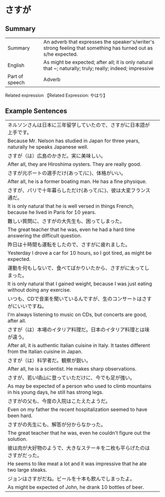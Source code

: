 # さすが

## Summary

<table><tr>   <td>Summary<td>   <td>An adverb that expresses the speaker's/writer's strong feeling that something has turned out as s/he expected.</td><tr><tr>   <td>English<td>   <td>As might be expected; after all; it is only natural that ~; naturally; truly; really; indeed; impressive</td><tr><tr>   <td>Part of speech<td>   <td>Adverb</td><tr></table><tr>   <td>Related expression<td>   <td>【Related Expression: やはり】</td><tr></table></table>

## Example Sentences

<table><tr><td>ネルソンさんは日本に三年留学していたので、さすがに日本語が上手です。<td><tr><tr><td>Because Mr. Nelson has studied in Japan for three years, naturally he speaks Japanese well.<td><tr><tr><td>さすが（は）広島のかきだ。実に美味しい。<td><tr><tr><td>After all, they are Hiroshima oysters. They are really good.<td><tr><tr><td>さすが元ボートの選手だけ{あって/に}、体格がいい。<td><tr><tr><td>After all, he is a former boating man. He has a fine physique.<td><tr><tr><td>さすが、パリで十年暮らしただけ{あって/に}、彼は大変フランス通だ。<td><tr><tr><td>It is only natural that he is well versed in things French, because he lived in Paris for 10 years.<td><tr><tr><td>難しい質問に、さすがの大先生も、困ってしまった。<td><tr><tr><td>The great teacher that he was, even he had a hard time answering the difficult question.<td><tr><tr><td>昨日は十時間も運転をしたので、さすがに疲れました。<td><tr><tr><td>Yesterday I drove a car for 10 hours, so I got tired, as might be expected.<td><tr><tr><td>運動を何もしないで、食べてばかりいたから、さすがに太ってしまった。<td><tr><tr><td>It is only natural that I gained weight, because I was just eating without doing any exercise.<td><tr><tr><td>いつも、CDで音楽を聞いているんですが、生のコンサートはさすがにいいですね。<td><tr><tr><td>I'm always listening to music on CDs, but concerts are good, after all.<td><tr><tr><td>さすが（は）本場のイタリア料理だ。日本のイタリア料理とは味が違う。<td><tr><tr><td>After all, it is authentic Italian cuisine in Italy. It tastes different from the Italian cuisine in Japan.<td><tr><tr><td>さすが（は）科学者だ。観察が鋭い。<td><tr><tr><td>After all, he is a scientist. He makes sharp observations.<td><tr><tr><td>さすが、若い頃山に登っていただけに、今でも足が強い。<td><tr><tr><td>As may be expected of a person who used to climb mountains in his young days, he still has strong legs.<td><tr><tr><td>さすがの父も、今度の入院はこたえたようだ。<td><tr><tr><td>Even on my father the recent hospitalization seemed to have been hard.<td><tr><tr><td>さすがの先生にも、解答が分からなかった。<td><tr><tr><td>The great teacher that he was, even he couldn't figure out the solution.<td><tr><tr><td>彼は肉が大好物のようで、大きなステーキを二枚も平らげたのはさすがだった。<td><tr><tr><td>He seems to like meat a lot and it was impressive that he ate two large steaks.<td><tr><tr><td>ジョンはさすがだね。ビールを十本も飲んでしまったよ。<td><tr><tr><td>As might be expected of John, he drank 10 bottles of beer.<td><tr></table>

